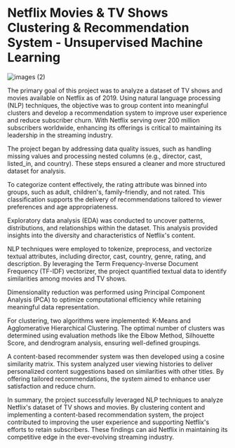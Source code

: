 # **Netflix Movies & TV Shows Clustering & Recommendation System - Unsupervised Machine Learning**
![images (2)](https://github.com/user-attachments/assets/338d1b55-1880-473d-90fa-ea4af4fa79c7)

The primary goal of this project was to analyze a dataset of TV shows and movies available on Netflix as of 2019. Using natural language processing (NLP) techniques, the objective was to group content into meaningful clusters and develop a recommendation system to improve user experience and reduce subscriber churn. With Netflix serving over 200 million subscribers worldwide, enhancing its offerings is critical to maintaining its leadership in the streaming industry.

The project began by addressing data quality issues, such as handling missing values and processing nested columns (e.g., director, cast, listed_in, and country). These steps ensured a cleaner and more structured dataset for analysis.

To categorize content effectively, the rating attribute was binned into groups, such as adult, children's, family-friendly, and not rated. This classification supports the delivery of recommendations tailored to viewer preferences and age appropriateness.

Exploratory data analysis (EDA) was conducted to uncover patterns, distributions, and relationships within the dataset. This analysis provided insights into the diversity and characteristics of Netflix's content.

NLP techniques were employed to tokenize, preprocess, and vectorize textual attributes, including director, cast, country, genre, rating, and description. By leveraging the Term Frequency-Inverse Document Frequency (TF-IDF) vectorizer, the project quantified textual data to identify similarities among movies and TV shows.

Dimensionality reduction was performed using Principal Component Analysis (PCA) to optimize computational efficiency while retaining meaningful data representation.

For clustering, two algorithms were implemented: K-Means and Agglomerative Hierarchical Clustering. The optimal number of clusters was determined using evaluation methods like the Elbow Method, Silhouette Score, and dendrogram analysis, ensuring well-defined groupings.

A content-based recommender system was then developed using a cosine similarity matrix. This system analyzed user viewing histories to deliver personalized content suggestions based on similarities with other titles. By offering tailored recommendations, the system aimed to enhance user satisfaction and reduce churn.

In summary, the project successfully leveraged NLP techniques to analyze Netflix's dataset of TV shows and movies. By clustering content and implementing a content-based recommendation system, the project contributed to improving the user experience and supporting Netflix's efforts to retain subscribers. These findings can aid Netflix in maintaining its competitive edge in the ever-evolving streaming industry.
